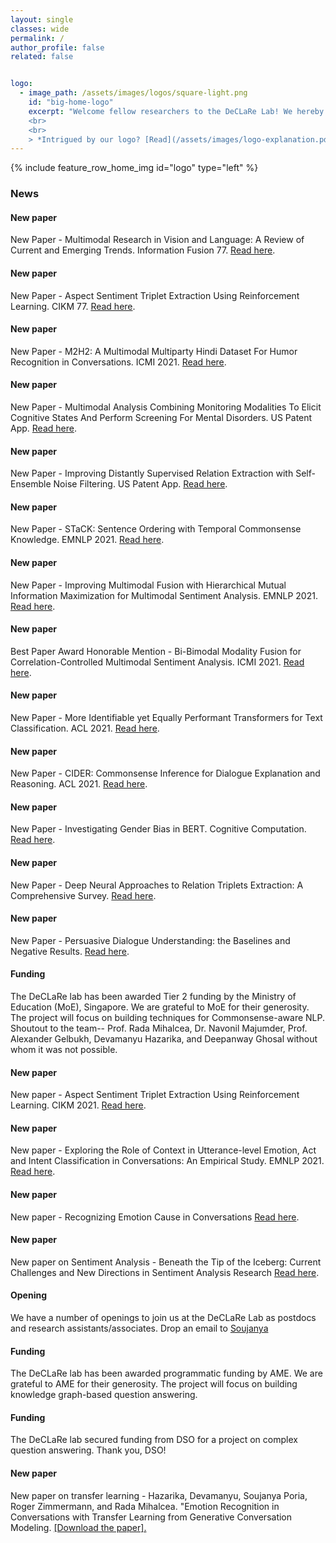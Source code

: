 ```yaml
---
layout: single
classes: wide
permalink: /
author_profile: false
related: false


logo:
  - image_path: /assets/images/logos/square-light.png
    id: "big-home-logo"
    excerpt: "Welcome fellow researchers to the DeCLaRe Lab! We hereby **DeCLaRe** our quest to breathe _cognitive_ and _language_ skills of human-like depth into machines by solving challenging NLP problems, such as, dialogue comprehension and generation, commonsense reasoning, multimodal understanding, and more. Addressing such open research problems requires powerful, scalable, and data-hungry algorithms. As such, we develop cutting-edge neural models, based on sound linguistic concepts. To know more about our work, please browse our catalog of [publications](/publications/).
    <br>
    <br>
    > *Intrigued by our logo? [Read](/assets/images/logo-explanation.pdf) the story behind it.*"
---
```

{% include feature_row_home_img id="logo" type="left" %}

### News

<div class="notice--success">
  <h4>New paper</h4>
  <p>
    New Paper - Multimodal Research in Vision and Language: A Review of Current and Emerging Trends. Information Fusion 77. <a href="{{ site.url }}{{ site.baseurl }}/assets/pdfs/Multimodal Research in Vision and Language.pdf">Read here</a>.
  </p>
</div>

<div class="notice--success">
  <h4>New paper</h4>
  <p>
    New Paper - Aspect Sentiment Triplet Extraction Using Reinforcement Learning. CIKM 77. <a href="{{ site.url }}{{ site.baseurl }}/assets/pdfs/Aspect Sentiment Triplet Extraction Using.pdf">Read here</a>.
  </p>
</div>

<div class="notice--success">
  <h4>New paper</h4>
  <p>
    New Paper - M2H2: A Multimodal Multiparty Hindi Dataset For Humor Recognition in Conversations. ICMI 2021. <a href="{{ site.url }}{{ site.baseurl }}/assets/pdfs/M2H2.pdf">Read here</a>.
  </p>
</div>

<div class="notice--success">
  <h4>New paper</h4>
  <p>
    New Paper - Multimodal Analysis Combining Monitoring Modalities To Elicit Cognitive States And Perform Screening For Mental Disorders. US Patent App. <a href="{{ site.url }}{{ site.baseurl }}/assets/pdfs/MULTIMODAL ANALYSIS COMBINING MONITORING MODALITIES.pdf">Read here</a>.
  </p>
</div>

<div class="notice--success">
  <h4>New paper</h4>
  <p>
    New Paper - Improving Distantly Supervised Relation Extraction with Self-Ensemble Noise Filtering. US Patent App. <a href="{{ site.url }}{{ site.baseurl }}/assets/pdfs/Improving Distantly Supervised Relation Extraction.pdf">Read here</a>.
  </p>
</div>

<div class="notice--success">
  <h4>New paper</h4>
  <p>
    New Paper - STaCK: Sentence Ordering with Temporal Commonsense Knowledge. EMNLP 2021. <a href="{{ site.url }}{{ site.baseurl }}/assets/pdfs/STaCK.pdf">Read here</a>.
  </p>
</div>

<div class="notice--success">
  <h4>New paper</h4>
  <p>
    New Paper - Improving Multimodal Fusion with Hierarchical Mutual Information Maximization for Multimodal Sentiment Analysis. EMNLP 2021. <a href="{{ site.url }}{{ site.baseurl }}/assets/pdfs/Improving_Multimodal_Fusion.pdf">Read here</a>.
  </p>
</div>

<div class="notice--success">
  <h4>New paper</h4>
  <p>
    Best Paper Award Honorable Mention - Bi-Bimodal Modality Fusion for Correlation-Controlled Multimodal Sentiment Analysis. ICMI 2021. <a href="{{ site.url }}{{ site.baseurl }}/assets/pdfs/Bi-Bimodal_Analysis.pdf">Read here</a>.
  </p>
</div>

<div class="notice--success">
  <h4>New paper</h4>
  <p>
    New Paper - More Identifiable yet Equally Performant Transformers for Text Classification. ACL 2021. <a href="{{ site.url }}{{ site.baseurl }}/assets/pdfs/Equally Performant Transformers.pdf">Read here</a>.
  </p>
</div>

<div class="notice--success">
  <h4>New paper</h4>
  <p>
    New Paper - CIDER: Commonsense Inference for Dialogue Explanation and Reasoning. ACL 2021. <a href="{{ site.url }}{{ site.baseurl }}/assets/pdfs/Investigating Gender Bias in BERT.pdf">Read here</a>.
  </p>
</div>

<div class="notice--success">
  <h4>New paper</h4>
  <p>
    New Paper - Investigating Gender Bias in BERT. Cognitive Computation. <a href="{{ site.url }}{{ site.baseurl }}/assets/pdfs/Investigating Gender Bias in BERT.pdf">Read here</a>.
  </p>
</div>

<div class="notice--success">
  <h4>New paper</h4>
  <p>
    New Paper - Deep Neural Approaches to Relation Triplets Extraction: A Comprehensive Survey. <a href="{{ site.url }}{{ site.baseurl }}/assets/pdfs/Deep Neural Approaches to Relation Triplets Extraction.pdf">Read here</a>.
  </p>
</div>

<div class="notice--success">
  <h4>New paper</h4>
  <p>
    New Paper - Persuasive Dialogue Understanding: the Baselines and Negative Results. <a href="{{ site.url }}{{ site.baseurl }}/assets/pdfs/Persuasive Dialogue Understanding the Baselines and Negative Results.pdf">Read here</a>.
  </p>
</div>

<div class="notice--warning">
  <h4>Funding</h4>
  <p>The DeCLaRe lab has been awarded Tier 2 funding by the Ministry of Education (MoE), Singapore. We are grateful to MoE for their generosity. The project will focus on building techniques for Commonsense-aware NLP. Shoutout to the team-- Prof. Rada Mihalcea, Dr. Navonil Majumder, Prof. Alexander Gelbukh, Devamanyu Hazarika, and Deepanway Ghosal without whom it was not possible.
  </p>
</div>

<div class="notice--warning">
  <h4>New paper</h4>
  <p>
    New paper - Aspect Sentiment Triplet Extraction Using Reinforcement Learning. CIKM 2021. <a href="{{ site.url }}{{ site.baseurl }}/assets/pdfs/ASTE_RL_CIKM_2021_FINAL.pdf">Read here</a>.
  </p>
</div>

<div class="notice--success">
  <h4>New paper</h4>
  <p>
    New paper - Exploring the Role of Context in Utterance-level Emotion, Act and Intent Classification in Conversations: An Empirical Study. EMNLP 2021. <a href="{{ site.url }}{{ site.baseurl }}/assets/pdfs/dialogue-understanding-acl2021-findings.pdf">Read here</a>.
  </p>
</div>

<div class="notice--success">
  <h4>New paper</h4>
  <p>
    New paper - Recognizing Emotion Cause in Conversations <a href="https://arxiv.org/pdf/2012.11820.pdf">Read here</a>.
  </p>
</div>

<div class="notice--success">
  <h4>New paper</h4>
  <p>
    New paper on Sentiment Analysis - Beneath the Tip of the Iceberg: Current Challenges and New Directions in Sentiment Analysis Research <a href="{{ site.url }}{{ site.baseurl }}/assets/pdfs/Sentiment_Analysis_New_Directions.pdf">Read here</a>.
  </p>
</div>
<div class="notice--info">
  <h4>Opening</h4>
  <p>We have a number of openings to join us at the DeCLaRe Lab as postdocs and research assistants/associates. Drop an email to <a href="mailto:sporia@sutd.edu.sg">Soujanya</a></p>
</div>

<div class="notice--warning">
  <h4>Funding</h4>
  <p>The DeCLaRe lab has been awarded programmatic funding by AME. We are grateful to AME for their generosity. The project will focus on building knowledge graph-based question answering.
  </p>
</div>
<div class="notice--warning">
  <h4>Funding</h4>
  <p>
  	The DeCLaRe lab secured funding from DSO for a project on complex question answering. Thank you, DSO!
  </p>
  </div>
<div class="notice--success">
  <h4>New paper</h4>
  <p>
  	New paper on transfer learning - Hazarika, Devamanyu, Soujanya Poria, Roger Zimmermann, and Rada Mihalcea. "Emotion Recognition in Conversations with Transfer Learning from Generative Conversation Modeling. <a href="https://arxiv.org/pdf/1910.04980">[Download the paper].</a>
  </p>
</div>
